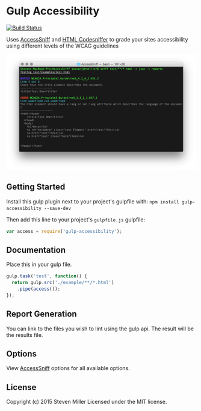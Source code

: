# Gulp Accessibility
[![Build Status](https://travis-ci.org/yargalot/gulp-accessibility.svg?branch=master)](https://travis-ci.org/yargalot/gulp-accessibility)

Uses [AccessSniff](https://github.com/yargalot/AccessSniff) and [HTML Codesniffer](http://github.com/squizlabs/HTML_CodeSniffer) to grade your sites accessibility using different levels of the WCAG guidelines

![Gulp Accessibility example](/img/example.png)

## Getting Started
Install this gulp plugin next to your project's gulpfile with: `npm install gulp-accessibility --save-dev`

Then add this line to your project's `gulpfile.js` gulpfile:

```javascript
var access = require('gulp-accessibility');
```

## Documentation
Place this in your gulp file.

```javascript
gulp.task('test', function() {
  return gulp.src('./example/**/*.html')
    .pipe(access());
});
```

## Report Generation
You can link to the files you wish to lint using the gulp api. The result will be the results file.

## Options
View [AccessSniff](https://github.com/yargalot/AccessSniff) options for all available options.  

## License
Copyright (c) 2015 Steven Miller
Licensed under the MIT license.
